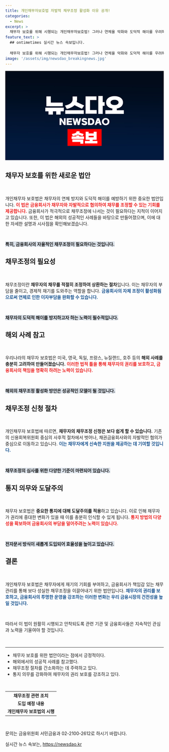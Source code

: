 ```yaml
---
title: 개인채무자보호법 자발적 채무조정 활성화 이유 공개!
categories:
  - News
excerpt: >
  채무자 보호를 위해 시행되는 개인채무자보호법! 그러나 연체율 악화와 도덕적 해이를 우려하는 목소리도. 금융회사는 과연 이를 어떻게 풀어낼 수 있을까?
feature_text: >
  ## ontimetimes 실시간 뉴스 속보입니다.

  채무자 보호를 위해 시행되는 개인채무자보호법! 그러나 연체율 악화와 도덕적 해이를 우려하는 목소리도. 금융회사는 과연 이를 어떻게 풀어낼 수 있을까?
image: '/assets/img/newsdao_breakingnews.jpg'
---
```


<p><img src="/assets/img/newsdao_breakingnews.jpg" alt="ontimetimes 속보" /></p>

<h2 data-ke-size="size26">채무자 보호를 위한 새로운 법안</h2>

<p data-ke-size="size16">&nbsp;</p>

<p>개인채무자 보호법은 채무자의 연체 방지와 도덕적 해이를 예방하기 위한 중요한 법안입니다. <b><span style="color: #ee2323;">이 법은 금융회사가 채무자와 자발적으로 협의하여 채무를 조정할 수 있는 기회를 제공합니다.</span></b> 금융회사가 적극적으로 채무조정에 나서는 것이 필요하다는 지적이 이어지고 있습니다. 또한, 이 법은 해외의 성공적인 사례들을 바탕으로 만들어졌으며, 이에 대한 자세한 설명과 시사점을 확인해보겠습니다.</p>

<p data-ke-size="size16">&nbsp;</p>

<p><b><span style="background-color: #21538527;">특히, 금융회사의 자율적인 채무조정이 필요하다는 것입니다.</span></b></p>

<h2 data-ke-size="size26">채무조정의 필요성</h2>

<p data-ke-size="size16">&nbsp;</p>

<p>채무조정이란 <b>채무자의 채무를 적절히 조정하여 상환하는 절차</b>입니다. 이는 채무자의 부담을 줄이고, 경제적 재기를 도와주는 역할을 합니다. <b><span style="color: #1a5490;">금융회사의 자체 조정이 활성화됨으로써 연체로 인한 이자부담을 완화할 수 있습니다.</span></b> </p>

<p data-ke-size="size16">&nbsp;</p>

<p><b><span style="background-color: #21538527;">채무자의 도덕적 해이를 방지하고자 하는 노력이 필수적입니다.</span></b></p>

<h2 data-ke-size="size26">해외 사례 참고</h2>

<p data-ke-size="size16">&nbsp;</p>

<p>우리나라의 채무자 보호법은 미국, 영국, 독일, 프랑스, 뉴질랜드, 호주 등의 <b>해외 사례를 충분히 고려하여 만들어졌습니다.</b> <b><span style="color: #ee2323;">이러한 법적 틀을 통해 채무자의 권리를 보호하고, 금융회사의 책임을 명확히 하려는 노력이 있습니다.</span></b> </p>

<p data-ke-size="size16">&nbsp;</p>

<p><b><span style="background-color: #21538527;">해외의 채무조정 활성화 방안은 성공적인 모델이 될 것입니다.</span></b></p>

<h2 data-ke-size="size26">채무조정 신청 절차</h2>

<p data-ke-size="size16">&nbsp;</p>

<p>개인채무자 보호법에 따르면, <b>채무자의 채무조정 신청은 보다 쉽게 할 수 있습니다.</b> 기존의 신용회복위원회 중심의 사후적 절차에서 벗어나, 채권금융회사와의 자발적인 협의가 중심으로 이동하고 있습니다. <b><span style="color: #1a5490;">이는 채무자에게 신속한 지원을 제공하는 데 기여할 것입니다.</span></b></p>

<p data-ke-size="size16">&nbsp;</p>

<p><b><span style="background-color: #21538527;">채무조정의 심사를 위한 다양한 기준이 마련되어 있습니다.</span></b></p>

<h2 data-ke-size="size26">통지 의무와 도달주의</h2>

<p data-ke-size="size16">&nbsp;</p>

<p>채무자 보호법은 <b>중요한 통지에 대해 도달주의를 적용</b>하고 있습니다. 이로 인해 채무자가 권리에 중대한 변화가 있을 때 이를 충분히 인식할 수 있게 됩니다. <b><span style="color: #ee2323;">통지 방법의 다양성을 확보하여 금융회사의 부담을 덜어주려는 노력이 있습니다.</span></b></p>

<p data-ke-size="size16">&nbsp;</p>

<p><b><span style="background-color: #21538527;">전자문서 방식이 새롭게 도입되어 효율성을 높이고 있습니다.</span></b></p>

<h2 data-ke-size="size26">결론</h2>

<p data-ke-size="size16">&nbsp;</p>

<p>개인채무자 보호법은 채무자에게 재기의 기회를 부여하고, 금융회사가 책임감 있는 채무관리를 통해 보다 성실한 채무조정을 이끌어내기 위한 법안입니다. <b><span style="color: #1a5490;">채무자의 권리를 보호하고, 금융회사의 투명한 운영을 강조하는 이러한 변화는 우리 금융시장의 건전성을 높일 것입니다.</span></b> </p>

<p data-ke-size="size16">&nbsp;</p>

<p>따라서 이 법이 원활히 시행되고 안착되도록 관련 기관 및 금융회사들은 지속적인 관심과 노력을 기울여야 할 것입니다.</p>

<p data-ke-size="size16">&nbsp;</p>

<hr />

<ul>
    <li>채무자 보호를 위한 법안이라는 점에서 긍정적이다.</li>
    <li>해외에서의 성공적 사례를 참고했다.</li>
    <li>채무조정 절차를 간소화하는 데 주력하고 있다.</li>
    <li>통지 의무를 강화하여 채무자의 권리 보호를 강조하고 있다.</li>
</ul>

<p data-ke-size="size16">&nbsp;</p>

<table style="width: 100%;">
    <tr>
        <td style="text-align: center; height: 17px;"><b>채무조정 관련 조치</b></td>
    </tr>
    <tr>
        <td style="text-align: center; height: 17px;"><b>도입 예정 내용</b></td>
    </tr>
    <tr>
        <td style="text-align: center; height: 17px;"><b>개인채무자 보호법의 시행</b></td>
    </tr>
</table>

<p data-ke-size="size16">&nbsp;</p>

<p>문의는 금융위원회 서민금융과 02-2100-2612로 하시기 바랍니다.</p>
실시간 뉴스 속보는, <a href="https://newsdao.kr" rel="dofollow">https://newsdao.kr</a>


